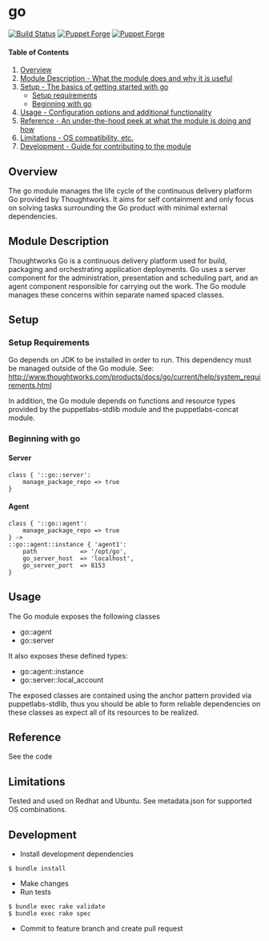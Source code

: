 # go

[![Build Status](https://secure.travis-ci.org/unibet/puppet-go.png)](http://travis-ci.org/unibet/puppet-go)
[![Puppet Forge](https://img.shields.io/puppetforge/v/unibet/go.svg)](https://forge.puppetlabs.com/unibet/go)
[![Puppet Forge](https://img.shields.io/puppetforge/f/unibet/go.svg)](https://forge.puppetlabs.com/unibet/go)

#### Table of Contents

1. [Overview](#overview)
2. [Module Description - What the module does and why it is useful](#module-description)
3. [Setup - The basics of getting started with go](#setup)
    * [Setup requirements](#setup-requirements)
    * [Beginning with go](#beginning-with-go)
4. [Usage - Configuration options and additional functionality](#usage)
5. [Reference - An under-the-hood peek at what the module is doing and how](#reference)
5. [Limitations - OS compatibility, etc.](#limitations)
6. [Development - Guide for contributing to the module](#development)

## Overview

The go module manages the life cycle of the continuous delivery platform Go
provided by Thoughtworks. It aims for self containment and only focus on solving tasks surrounding the Go product with minimal external dependencies.

## Module Description

Thoughtworks Go is a continuous delivery platform used for build, packaging and orchestrating application deployments. Go uses a server component for the administration, presentation and scheduling part, and an agent component responsible for carrying out the work. The Go module manages these concerns within separate named spaced classes.

## Setup

### Setup Requirements

Go depends on JDK to be installed in order to run. This dependency must be managed outside of the Go module.
See: http://www.thoughtworks.com/products/docs/go/current/help/system_requirements.html

In addition, the Go module depends on functions and resource types provided by the puppetlabs-stdlib module and the puppetlabs-concat module.

### Beginning with go

#### Server
```
class { '::go::server':
	manage_package_repo => true
}
```

#### Agent
```
class { '::go::agent':
	manage_package_repo	=> true
} ->
::go::agent::instance { 'agent1':
	path 			=> '/opt/go',
	go_server_host	=> 'localhost',
	go_server_port	=> 8153
}
```
## Usage

The Go module exposes the following classes

* go::agent
* go::server

It also exposes these defined types:

* go::agent::instance
* go::server::local_account

The exposed classes are contained using the anchor pattern provided via puppetlabs-stdlib, thus you should be able to form reliable dependencies on these classes as expect all of its resources to be realized.

## Reference

See the code

## Limitations

Tested and used on Redhat and Ubuntu. See metadata.json for supported OS combinations.

## Development

* Install development dependencies

```
$ bundle install
```

* Make changes
* Run tests

```
$ bundle exec rake validate
$ bundle exec rake spec
```

* Commit to feature branch and create pull request
